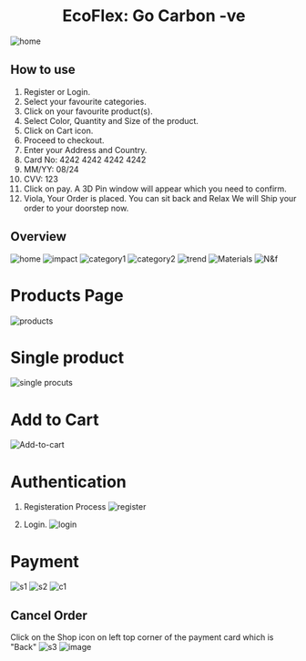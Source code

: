 <div align="center">
  <h1> EcoFlex: Go Carbon -ve </h1> 
</div>


![home](https://user-images.githubusercontent.com/73132031/150625250-19b58aca-b2cf-448e-ab97-c184b13124a3.png)

## How to use 
1) Register or Login.
2) Select your favourite categories.
3) Click on your favourite product(s).
4) Select Color, Quantity and Size of the product.
5) Click on Cart icon.
6) Proceed to checkout.
7) Enter your Address and Country.
8) Card No: 4242 4242 4242 4242
9) MM/YY: 08/24 
10) CVV: 123
11) Click on pay. A 3D Pin window will appear which you need to confirm.
12) Viola, Your Order is placed. You can sit back and Relax We will Ship your order to your doorstep now.

## Overview 

![home](https://user-images.githubusercontent.com/73132031/150625392-9b4aa771-c8df-4045-8004-257279c6b40e.png)
![impact](https://user-images.githubusercontent.com/73132031/150625403-bfa6dd2e-9967-4c22-a7c7-31afe165769c.png)
![category1](https://user-images.githubusercontent.com/73132031/150625424-47e8b523-5dec-45b6-b0ff-1cb6cdfc9bce.png)
![category2](https://user-images.githubusercontent.com/73132031/150625408-ee1b4fdf-56a5-4491-a1aa-0fe314cb1a27.png)
![trend](https://user-images.githubusercontent.com/73132031/150625419-8c23b6c6-0938-4b98-a274-fc541b5fc1f9.png)
![Materials](https://user-images.githubusercontent.com/73132031/150625433-538e609d-db39-42fc-9e3c-8760a3a9da27.png)
![N&f](https://user-images.githubusercontent.com/73132031/150625440-14e83ab7-ff15-4b30-b54a-7a8d2363adfd.png)

##
# Products Page
![products](https://user-images.githubusercontent.com/73132031/150625486-e0f00494-0294-4071-b135-cfed33307f28.png)
##
# Single product
![single procuts](https://user-images.githubusercontent.com/73132031/150625498-4aa18cc9-6402-4adc-bcdd-03d3f6934621.png)
##
# Add to Cart
![Add-to-cart](https://user-images.githubusercontent.com/73132031/150625526-4ac4d4f1-b27f-44f3-b027-2cdb72a7a2f9.png)
##
# Authentication 
1) Registeration Process 
![register](https://user-images.githubusercontent.com/73132031/150625566-d7469ebc-25e9-4fcd-8d07-3613e634a6f3.png)

2) Login.
![login](https://user-images.githubusercontent.com/73132031/150625575-287963fb-3e0a-4c79-975e-df3bac20cf49.png)
##
# Payment
![s1](https://user-images.githubusercontent.com/73132031/150625699-5b6f7282-37b6-494a-a195-12d2b7d69dc1.png)
![s2](https://user-images.githubusercontent.com/73132031/150625747-62e18cec-5853-414c-9424-52416f8e1c0d.png)
![c1](https://user-images.githubusercontent.com/73132031/150625752-b5bf0324-67f5-4e02-8100-c0c6dce94680.png)


## Cancel Order
Click on the Shop icon on left top corner of the payment card which is "Back"
![s3](https://user-images.githubusercontent.com/73132031/150625775-fa5a4d51-1fc8-422c-acea-e2ddc19774f8.png)
![image](https://user-images.githubusercontent.com/73132031/150625807-203bb83e-ade5-4ce9-8151-1ad955a40ad5.png)



